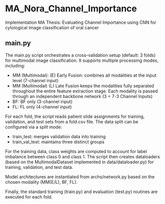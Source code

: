 # MA_Nora_Channel_Importance
Implementation MA Thesis: Evaluating Channel Importance using CNN for cytological image classification of oral cancer

## main.py
The main.py script orchestrates a cross-validation setup (default: 3 folds) for multimodal image classification. It supports multiple processing modes, including:
- MM (Multimodal): (E) Early Fusion: combines all modalities at the input level (7-channel input)
- MM (Multimodal) (L) Late Fusion keeps the modalities fully separated throughout the entire feature extraction stage. Each modality is passed through an independent backbone network (3 + 7-3 Channel Inputs)
- BF: BF only (3-channel input)
- FL: FL only (4-channel input)

For each fold, the script reads patient slide assignments for training, validation, and test sets from a fold.csv file. The data split can be configured via a split mode:
- train_test: merges validation data into training
- train_val_test: maintains three distinct groups

For the training data, class weights are computed to account for label imbalance between class 0 and class 1. The script then creates dataloaders (based on the MultimodalDataset implemented in data/dataloader.py) for training, validation, and test data.

Model architectures are instantiated from archs/network.py based on the chosen modality (MM(E/L), BF, FL).

Finally, the standard training (train.py) and evaluation (test.py) routines are executed for each fold.

